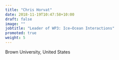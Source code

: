 ```yaml
---
title: "Chris Horvat"
date: 2018-11-19T10:47:58+10:00
draft: false
image: ""
jobtitle: "Leader of WP3: Ice–Ocean Interactions"
promoted: true
weight: 5
---
```


Brown University, United States
